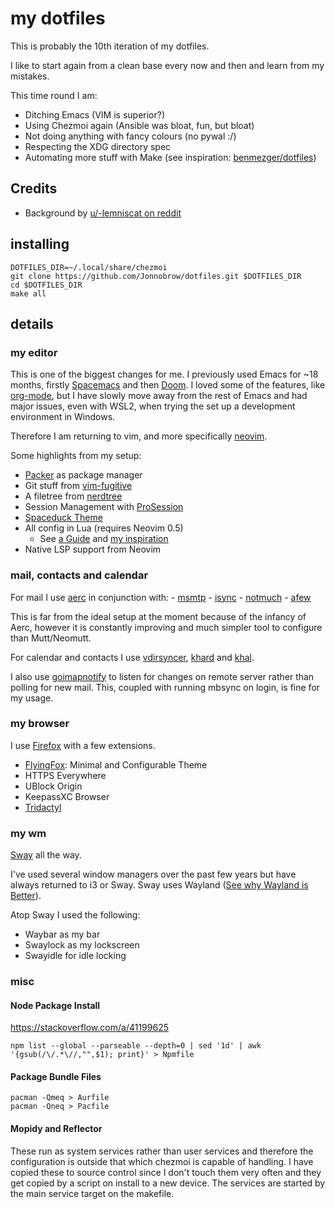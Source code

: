 # my dotfiles
This is probably the 10th iteration of my dotfiles.

I like to start again from a clean base every now and then and learn from
my mistakes.

This time round I am:
- Ditching Emacs (VIM is superior?)
- Using Chezmoi again (Ansible was bloat, fun, but bloat)
- Not doing anything with fancy colours (no pywal :/)
- Respecting the XDG directory spec
- Automating more stuff with Make (see inspiration: [benmezger/dotfiles](https://github.com/benmezger/dotfiles))

## Credits
- Background by [u/-lemniscat on reddit](https://www.reddit.com/r/swaywm/comments/oqujk9/as_requested_here_is_some_background_for_sway/)

## installing

```shell
DOTFILES_DIR=~/.local/share/chezmoi
git clone https://github.com/Jonnobrow/dotfiles.git $DOTFILES_DIR
cd $DOTFILES_DIR
make all
```

## details

### my editor

This is one of the biggest changes for me. 
I previously used Emacs for ~18 months, firstly [Spacemacs](https://spacemacs.org/)
and then [Doom](https://github.com/hlissner/doom-emacs).
I loved some of the features, like [org-mode](https://orgmode.org/), but I have
slowly move away from the rest of Emacs and had major issues, even with WSL2, when
trying the set up a development environment in Windows. 

Therefore I am returning to vim, and more specifically [neovim](https://neovim.io).

Some highlights from my setup:
- [Packer](https://github.com/wbthomason/packer.nvim) as package manager
- Git stuff from [vim-fugitive](https://github.com/tpope/vim-fugitive)
- A filetree from [nerdtree](https://github.com/preservim/nerdtree)
- Session Management with [ProSession](https://github.com/dhruvasagar/vim-prosession)
- [Spaceduck Theme](https://github.com/pineapplegiant/spaceduck)
- All config in Lua (requires Neovim 0.5)
	- See [a Guide](https://github.com/nanotee/nvim-lua-guide) and
		[my inspiration](https://github.com/mthnglac/dotfiles)
- Native LSP support from Neovim

### mail, contacts and calendar

For mail I use [aerc](https://git.sr.ht/~sircmpwn/aerc) in conjunction with:
    - [msmtp](https://marlam.de/msmtp/)
    - [isync](https://isync.sourceforge.io/)
    - [notmuch](https://notmuchmail.org/)
    - [afew](https://afew.readthedocs.io/en/latest/index.html)

This is far from the ideal setup at the moment because of the infancy of Aerc, however it is
constantly improving and much simpler tool to configure than Mutt/Neomutt.

For calendar and contacts I use [vdirsyncer](https://github.com/pimutils/vdirsyncer),
[khard](https://github.com/scheibler/khard/) and
[khal](https://github.com/pimutils/khal).

I also use [goimapnotify](https://gitlab.com/shackra/goimapnotify) to listen for changes
on remote server rather than polling for new mail.
This, coupled with running mbsync on login, is fine for my usage.

### my browser

I use [Firefox](https://mozilla.org/en-GB/firefox/new) with a few extensions. 

- [FlyingFox](https://flyingfox.netlify.app/): Minimal and Configurable Theme
- HTTPS Everywhere
- UBlock Origin
- KeepassXC Browser
- [Tridactyl](https://tridactyl.xyz)

### my wm

[Sway](https://swaywm.org) all the way.

I've used several window managers over the past few years but have always returned
to i3 or Sway. Sway uses Wayland ([See why Wayland is Better](https://en.wikipedia.org/wiki/Wayland_(display_server_protocol)#Differences_between_Wayland_and_X)).

Atop Sway I used the following:

- Waybar as my bar
- Swaylock as my lockscreen
- Swayidle for idle locking

### misc

#### Node Package Install

https://stackoverflow.com/a/41199625

```shell
npm list --global --parseable --depth=0 | sed '1d' | awk '{gsub(/\/.*\//,"",$1); print}' > Npmfile
```

#### Package Bundle Files

```shell
pacman -Qmeq > Aurfile
pacman -Qneq > Pacfile
```

#### Mopidy and Reflector
These run as system services rather than user services and therefore the configuration is
outside that which chezmoi is capable of handling.
I have copied these to source control since I don't touch them very often and they get copied by a
script on install to a new device. The services are started by the main service target on the
makefile.
